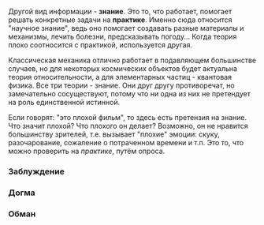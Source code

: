 
Другой вид информации - **знание**.
Это то, что работает, помогает решать конкретные задачи на **практике**.
Именно сюда относится "научное знание", ведь оно помогает создавать
разные материалы и механизмы, лечить болезни, предсказывать погоду...
Когда теория плохо соотносится с практикой, используется другая.

Классическая механика отлично работает в подавляющем большинстве случаев,
но для некоторых космических объектов будет актуальна теория относительности,
а для элементарных частиц - квантовая физика.
Все три теории - знание.
Они друг другу противоречат,
но замечательно сосуществуют,
потому что ни одна из них не претендует на роль единственной истинной.

Если говорят: "это плохой фильм", то здесь есть претензия на знание.
Что значит плохой?
Что плохого он делает?
Возможно, он не нравится большинству зрителей, т.е.
вызывает "плохие" эмоции: скуку, разочарование,
сожаление о потраченном времени и т.п.
Это то, что можно проверить на *практике*, путём опроса.

### Заблуждение

### Догма

### Обман
